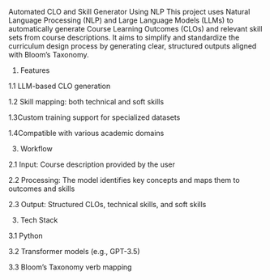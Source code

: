 Automated CLO and Skill Generator Using NLP
This project uses Natural Language Processing (NLP) and Large Language Models (LLMs) to automatically generate Course Learning Outcomes (CLOs) and relevant skill sets from course descriptions. It aims to simplify and standardize the curriculum design process by generating clear, structured outputs aligned with Bloom’s Taxonomy.

1. Features

1.1 LLM-based CLO generation

1.2 Skill mapping: both technical and soft skills

1.3Custom training support for specialized datasets

1.4Compatible with various academic domains

3. Workflow

2.1 Input: Course description provided by the user

2.2 Processing: The model identifies key concepts and maps them to outcomes and skills

2.3 Output: Structured CLOs, technical skills, and soft skills

3. Tech Stack

3.1 Python

3.2 Transformer models (e.g., GPT-3.5)

3.3 Bloom’s Taxonomy verb mapping
